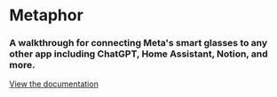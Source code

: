 # Metaphor
### A walkthrough for connecting Meta's smart glasses to any other app including ChatGPT, Home Assistant, Notion, and more.
[View the documentation](https://rsteckler.github.io/metaphor)
